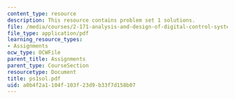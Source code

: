 ```yaml
---
content_type: resource
description: This resource contains problem set 1 solutions.
file: /media/courses/2-171-analysis-and-design-of-digital-control-systems-fall-2006/a0b4f2a1104f103f23d9b33f7d158b07_ps1sol.pdf
file_type: application/pdf
learning_resource_types:
- Assignments
ocw_type: OCWFile
parent_title: Assignments
parent_type: CourseSection
resourcetype: Document
title: ps1sol.pdf
uid: a0b4f2a1-104f-103f-23d9-b33f7d158b07
---
```

